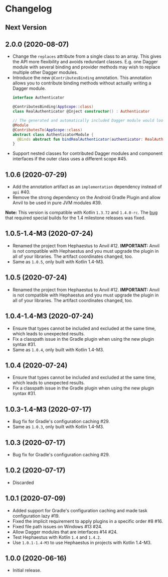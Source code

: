 # Changelog

## Next Version

## 2.0.0 (2020-08-07)

* Change the `replaces` attribute from a single class to an array. This gives the API more flexibility and avoids redundant classes. E.g. one Dagger module with several binding and provider methods may wish to replace multiple other Dagger modules.
* Introduce the new `@ContributesBinding` annotation. This annotation allows you to contribute binding methods without actually writing a Dagger module.
    ```kotlin
    interface Authenticator
    
    @ContributesBinding(AppScope::class)
    class RealAuthenticator @Inject constructor() : Authenticator
    
    // The generated and automatically included Dagger module would look similar like this:
    @Module
    @ContributesTo(AppScope::class)
    abstract class AuthenticatorModule {
      @Binds abstract fun bindRealAuthenticator(authenticator: RealAuthenticator): Authenticator
    }
    ```
* Support nested classes for contributed Dagger modules and component interfaces if the outer class uses a different scope #45.

## 1.0.6 (2020-07-29)

* Add the annotation artifact as an `implementation` dependency instead of `api` #40.
* Remove the strong dependency on the Android Gradle Plugin and allow Anvil to be used in pure JVM modules #39.

**Note:** This version is compatible with Kotlin `1.3.72` and `1.4.0-rc`. The [bug](https://youtrack.jetbrains.com/issue/KT-40214) that required special builds for the 1.4 milestone releases was fixed.

## 1.0.5-1.4-M3 (2020-07-24)

* Renamed the project from Hephaestus to Anvil #12. **IMPORTANT:** Anvil is not compatible with Hephaestus and you must upgrade the plugin in all of your libraries. The artifact coordinates changed, too.
* Same as `1.0.5`, only built with Kotlin 1.4-M3.

## 1.0.5 (2020-07-24)

* Renamed the project from Hephaestus to Anvil #12. **IMPORTANT:** Anvil is not compatible with Hephaestus and you must upgrade the plugin in all of your libraries. The artifact coordinates changed, too.

## 1.0.4-1.4-M3 (2020-07-24)

* Ensure that types cannot be included and excluded at the same time, which leads to unexpected results.
* Fix a classpath issue in the Gradle plugin when using the new plugin syntax #31.
* Same as `1.0.4`, only built with Kotlin 1.4-M3.

## 1.0.4 (2020-07-24)

* Ensure that types cannot be included and excluded at the same time, which leads to unexpected results.
* Fix a classpath issue in the Gradle plugin when using the new plugin syntax #31.

## 1.0.3-1.4-M3 (2020-07-17)

* Bug fix for Gradle's configuration caching #29.
* Same as `1.0.3`, only built with Kotlin 1.4-M3.

## 1.0.3 (2020-07-17)

* Bug fix for Gradle's configuration caching #29.

## 1.0.2 (2020-07-17)

* Discarded

## 1.0.1 (2020-07-09)

* Added support for Gradle's configuration caching and made task configuration lazy #19.
* Fixed the implicit requirement to apply plugins in a specific order #8 #16.
* Fixed file path issues on Windows #13 #24.
* Allow Dagger modules that are interfaces #14 #24.
* Test Hephaestus with Kotlin `1.4` and `1.4.2`.
* Use `1.0.1-1.4-M3` to use Hephaestus in projects with Kotlin 1.4-M3.

## 1.0.0 (2020-06-16)

* Initial release.